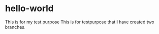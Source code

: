# hello-world
This is for my test purpose
This is for testpurpose that I have created two branches.
